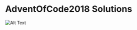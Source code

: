 # AdventOfCode2018 Solutions
![Alt Text](https://media.giphy.com/media/J1cugoFP5KryQjjq0q/giphy.gif)
